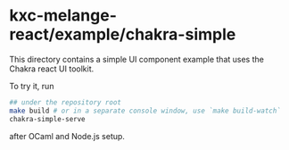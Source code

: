 # kxc-melange-react/example/chakra-simple

This directory contains a simple UI component example that uses the Chakra react UI toolkit.

To try it, run
```bash
## under the repository root
make build # or in a separate console window, use `make build-watch`
chakra-simple-serve
```

after OCaml and Node.js setup.
